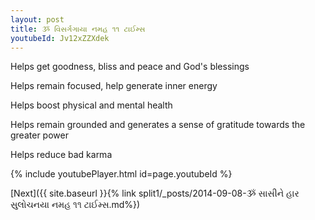 ```yaml
---
layout: post
title: ૐ વિસર્ગગાયા નમહ ૧૧ ટાઈમ્સ
youtubeId: Jv12xZZXdek
---
```

 
 
Helps get goodness, bliss and peace and God's blessings
 
Helps remain focused, help generate inner energy 
 
Helps boost physical and mental health 
 
Helps remain grounded and generates a sense of gratitude towards the greater power 
 
Helps reduce bad karma
 
 
 
 


{% include youtubePlayer.html id=page.youtubeId %}
 
[Next]({{ site.baseurl }}{% link  split1/_posts/2014-09-08-ૐ સાસીને હાર સુલોચનયા નમહ ૧૧ ટાઈમ્સ.md%})
 
